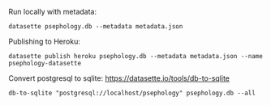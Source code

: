 Run locally with metadata:

```datasette psephology.db --metadata metadata.json```

Publishing to Heroku:

```datasette publish heroku psephology.db --metadata metadata.json --name psephology-datasette```

Convert postgresql to sqlite: https://datasette.io/tools/db-to-sqlite

```db-to-sqlite "postgresql://localhost/psephology" psephology.db --all```
